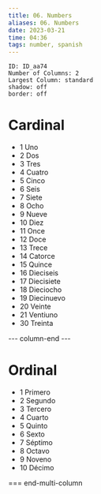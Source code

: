 ```yaml
---
title: 06. Numbers
aliases: 06. Numbers
date: 2023-03-21
time: 04:36
tags: number, spanish
---
```



```start-multi-column
ID: ID_aa74
Number of Columns: 2
Largest Column: standard
shadow: off
border: off
```

# Cardinal

-   1 Uno
-   2 Dos
-   3 Tres
-   4 Cuatro
-   5 Cinco
-   6 Seis
-   7 Siete
-   8 Ocho
-   9 Nueve
-   10 Diez
-   11 Once
-   12 Doce
-   13 Trece
-   14 Catorce
-   15 Quince
-   16 Dieciseis
-   17 Diecisiete
-   18 Dieciocho
-   19 Diecinuevo
-   20 Veinte
-   21 Ventiuno
-   30 Treinta

--- column-end ---

# Ordinal

-   1 Primero
-   2 Segundo
-   3 Tercero
-   4 Cuarto
-   5 Quinto
-   6 Sexto
-   7 Séptimo
-   8 Octavo
-   9 Noveno
-   10 Décimo

=== end-multi-column


